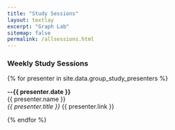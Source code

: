 ```yaml
---
title: "Study Sessions"
layout: textlay
excerpt: "Graph Lab"
sitemap: false
permalink: /allsessions.html
---
```



### Weekly Study Sessions

{% for presenter in site.data.group_study_presenters %}

**--{{ presenter.date }}** <br>
{{ presenter.name }}  
<em>{{ presenter.title }}</em>
{{ presenter.link }} <br>
 
{% endfor %}
